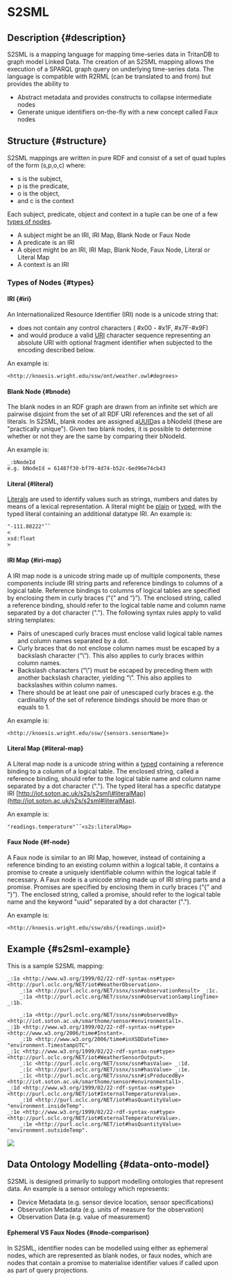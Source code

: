 # S2SML

<!-- toc -->

## Description {#description}

S2SML is a mapping language for mapping time-series data in TritanDB to graph model Linked Data. The creation of an S2SML mapping allows the execution of a SPARQL graph query on underlying time-series data. The language is compatible with R2RML \(can be translated to and from\) but provides the ability to

* Abstract metadata and provides constructs to collapse intermediate nodes
* Generate unique identifiers on-the-fly with a new concept called Faux nodes

## Structure {#structure}

S2SML mappings are written in pure RDF and consist of a set of quad tuples of the form \(s,p,o,c\) where:

* s is the subject,
* p is the predicate,
* o is the object,
* and c is the context

Each subject, predicate, object and context in a tuple can be one of a few [types of nodes](#types).

* A subject might be an IRI, IRI Map, Blank Node or Faux Node
* A predicate is an IRI
* A object might be an IRI, IRI Map, Blank Node, Faux Node, Literal or Literal Map
* A context is an IRI

### Types of Nodes {#types}

#### IRI {#iri}

An Internationalized Resource Identifier \(IRI\) node is a unicode string that:

* does not contain any control characters \( \#x00 - \#x1F, \#x7F-\#x9F\)
* and would produce a valid
  [URI](http://www.isi.edu/in-notes/rfc2396.txt)
  character sequence representing an absolute URI with optional fragment identifier when subjected to the encoding described below.

An example is:

```
<http://knoesis.wright.edu/ssw/ont/weather.owl#degrees>
```

#### Blank Node {#bnode}

The blank nodes in an RDF graph are drawn from an infinite set which are pairwise disjoint from the set of all RDF URI references and the set of all literals. In S2SML, blank nodes are assigned a[UUID](https://www.ietf.org/rfc/rfc4122.txt)as a bNodeId \(these are "practically unique"\). Given two blank nodes, it is possible to determine whether or not they are the same by comparing their bNodeId.

An example is:

```
_:bNodeId 
e.g. bNodeId = 61487f30-bf79-4d74-b52c-6ed96e74cb43
```

#### Literal {#literal}

[Literals](https://www.w3.org/TR/2004/REC-rdf-concepts-20040210/#section-Literals) are used to identify values such as strings, numbers and dates by means of a lexical representation. A literal might be [plain](https://www.w3.org/TR/2004/REC-rdf-concepts-20040210/#dfn-plain-literal) or [typed](https://www.w3.org/TR/2004/REC-rdf-concepts-20040210/#dfn-typed-literal), with the typed literal containing an additional datatype IRI. An example is:

```
"-111.88222"ˆˆ
<
xsd:float
>
```

#### IRI Map {#iri-map}

A IRI map node is a unicode string made up of multiple components, these components include IRI string parts and reference bindings to columns of a logical table. Reference bindings to columns of logical tables are specified by enclosing them in curly braces \(“{” and “}”\). The enclosed string, called a reference binding, should refer to the logical table name and column name separated by a dot character \("."\). The following syntax rules apply to valid string templates:

* Pairs of unescaped curly braces must enclose valid logical table names and column names separated by a dot.
* Curly braces that do not enclose column names must be escaped by a backslash character \(“\”\). This also applies to curly braces within column names.
* Backslash characters \(“\”\) must be escaped by preceding them with another backslash character, yielding “\”. This also applies to backslashes within column names.
* There should be at least one pair of unescaped curly braces e.g. the cardinality of the set of reference bindings should be more than or equals to 1.

An example is:

```
<http://knoesis.wright.edu/ssw/{sensors.sensorName}>
```

#### Literal Map {#literal-map}

A Literal map node is a unicode string within a [typed](https://www.w3.org/TR/2004/REC-rdf-concepts-20040210/#dfn-typed-literal) containing a reference binding to a column of a logical table. The enclosed string, called a reference binding, should refer to the logical table name and column name separated by a dot character \("."\). The typed literal has a specific datatype IRI [http://iot.soton.ac.uk/s2s/s2sml\#literalMap](http://iot.soton.ac.uk/s2s/s2sml#literalMap).

An example is:

```
"readings.temperature"ˆˆ<s2s:literalMap>
```

#### Faux Node {#f-node}

A Faux node is similar to an IRI Map, however, instead of containing a reference binding to an existing column within a logical table, it contains a promise to create a uniquely identifiable column within the logical table if necessary. A Faux node is a unicode string made up of IRI string parts and a promise. Promises are specified by enclosing them in curly braces \(“{” and “}”\). The enclosed string, called a promise, should refer to the logical table name and the keyword "uuid" separated by a dot character \("."\).

An example is:

```
<http://knoesis.wright.edu/ssw/obs/{readings.uuid}>
```

## Example {#s2sml-example}

This is a sample S2SML mapping:

```
_:1a <http://www.w3.org/1999/02/22-rdf-syntax-ns#type> <http://purl.oclc.org/NET/iot#WeatherObservation>.
    _:1a <http://purl.oclc.org/NET/ssnx/ssn#observationResult> _:1c.
    _:1a <http://purl.oclc.org/NET/ssnx/ssn#observationSamplingTime> _:1b.

    _:1a <http://purl.oclc.org/NET/ssnx/ssn#observedBy> <http://iot.soton.ac.uk/smarthome/sensor#environmental1>.
_:1b <http://www.w3.org/1999/02/22-rdf-syntax-ns#type> <http://www.w3.org/2006/time#Instant>.
    _:1b <http://www.w3.org/2006/time#inXSDDateTime> "environment.TimestampUTC".
_:1c <http://www.w3.org/1999/02/22-rdf-syntax-ns#type> <http://purl.oclc.org/NET/iot#WeatherSensorOutput>.
    _:1c <http://purl.oclc.org/NET/ssnx/ssn#hasValue> _:1d.
    _:1c <http://purl.oclc.org/NET/ssnx/ssn#hasValue> _:1e.
    _:1c <http://purl.oclc.org/NET/ssnx/ssn#isProducedBy> <http://iot.soton.ac.uk/smarthome/sensor#environmental1>.
_:1d <http://www.w3.org/1999/02/22-rdf-syntax-ns#type> <http://purl.oclc.org/NET/iot#InternalTemperatureValue>.
    _:1d <http://purl.oclc.org/NET/iot#hasQuantityValue> "environment.insideTemp".
_:1e <http://www.w3.org/1999/02/22-rdf-syntax-ns#type> <http://purl.oclc.org/NET/iot#ExternalTemperatureValue>.
    _:1e <http://purl.oclc.org/NET/iot#hasQuantityValue> "environment.outsideTemp".
```

[![](https://cloud.githubusercontent.com/assets/9078335/14705403/35dd9ff2-07b1-11e6-9779-2e18483965ba.png)](https://cloud.githubusercontent.com/assets/9078335/14705403/35dd9ff2-07b1-11e6-9779-2e18483965ba.png)

## Data Ontology Modelling {#data-onto-model}

S2SML is designed primarily to support modelling ontologies that represent data. An example is a sensor ontology which represents:

* Device Metadata \(e.g. sensor device location, sensor specifications\)
* Observation Metadata \(e.g. units of measure for the observation\)
* Observation Data \(e.g. value of measurement\)

#### Ephemeral VS Faux Nodes {#node-comparison}

In S2SML, identifier nodes can be modelled using either as ephemeral nodes, which are represented as blank nodes, or faux nodes, which are nodes that contain a promise to materialise identifier values if called upon as part of query projections.

